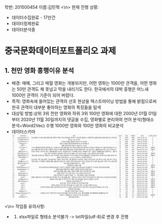 학번: 201500454 이름:김민혁
<\n>
현재 진행 상황:
 + 데이터수집완료 -  17만건
 + 데이터정제완료
 + 데이터분석중

# 중국문화데이터포트폴리오 과제
  
  ## 1. 천만 영화 흥행이유 분석
  + 배경: 매해, 그리고 매월 영화는 개봉되지만, 어떤 영화는 1000만 관객을, 어떤 영화는 50만 관객도 채 못넘고 막을 내리기도 한다. 한국에서의 대박 흥행은 어느새 1000만 관객이 기준이 되어 버렸다.
  + 목적: 영화속에 들어있는 관객의 선호 현상을 텍스트마이닝 방법을 통해 밝힘으로써 한국 관객이 대부분 좋아하는 영화의 특징들을 탐색
  + 대상및 방법:상위 3위 천만 영화와 하위 3위 100만 영화에 대한 2000년 01월 01일부터 2020년 11월 30일까지의 댓글을 수집, 영화별로 분리하여 언어 분석(형태소 분석+Word2Vec) 수행 
1000만 영화와 100만 영화의 비교분석 
  + 데이터스키마
  ![ex_data](./img/데이터스키마.JPG)

<\n>
작업중 유의사항:
 + 1. xlsx파일로 형태소 분석불가 -> txt파일(utf-8)로 변경 후 진행
